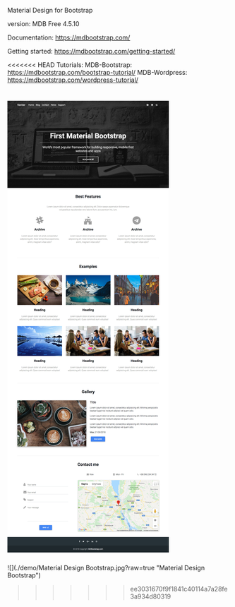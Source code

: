 Material Design for Bootstrap

version: MDB Free 4.5.10

Documentation:
https://mdbootstrap.com/

Getting started:
https://mdbootstrap.com/getting-started/

<<<<<<< HEAD
Tutorials:
MDB-Bootstrap: https://mdbootstrap.com/bootstrap-tutorial/
MDB-Wordpress: https://mdbootstrap.com/wordpress-tutorial/

![](./demo/preview.jpg?raw=true "Material Design Bootstrap")
=======
![](./demo/Material Design Bootstrap.jpg?raw=true "Material Design Bootstrap")
>>>>>>> ee3031670f9f1841c40114a7a28fe3a934d80319
